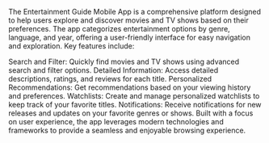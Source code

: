 The Entertainment Guide Mobile App is a comprehensive platform designed to help users explore and discover movies and TV shows based on their preferences. The app categorizes entertainment options by genre, language, and year, offering a user-friendly interface for easy navigation and exploration. Key features include:

Search and Filter: Quickly find movies and TV shows using advanced search and filter options.
Detailed Information: Access detailed descriptions, ratings, and reviews for each title.
Personalized Recommendations: Get recommendations based on your viewing history and preferences.
Watchlists: Create and manage personalized watchlists to keep track of your favorite titles.
Notifications: Receive notifications for new releases and updates on your favorite genres or shows.
Built with a focus on user experience, the app leverages modern technologies and frameworks to provide a seamless and enjoyable browsing experience.

